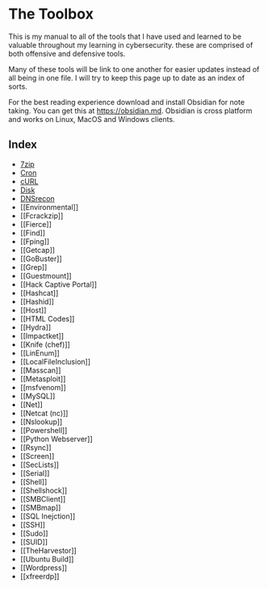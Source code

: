 # The Toolbox
This is my manual to all of the tools that I have used and learned to be valuable throughout my learning in cybersecurity. these are comprised of both offensive and defensive tools. 

Many of these tools will be link to one another for easier updates instead of all being in one file. I will try to keep this page up to date as an index of sorts. 

For the best reading experience download and install Obsidian for note taking. You can get this at https://obsidian.md. Obsidian is cross platform and works on Linux, MacOS and Windows clients. 

## Index

- [7zip](7zip.md)
- [Cron](Cron.md)
- [cURL](cURL.md)
- [Disk](Disk.md)
- [DNSrecon](DNSrecon.md)
- [[Environmental]]
- [[Fcrackzip]]
- [[Fierce]]
- [[Find]]
- [[Fping]]
- [[Getcap]]
- [[GoBuster]]
- [[Grep]]
- [[Guestmount]]
- [[Hack Captive Portal]]
- [[Hashcat]]
- [[Hashid]]
- [[Host]]
- [[HTML Codes]]
- [[Hydra]]
- [[Impactket]]
- [[Knife (chef)]]
- [[LinEnum]]
- [[LocalFileInclusion]]
- [[Masscan]]
- [[Metasploit]]
- [[msfvenom]]
- [[MySQL]]
- [[Net]]
- [[Netcat (nc)]]
- [[Nslookup]]
- [[Powershell]]
- [[Python Webserver]]
- [[Rsync]]
- [[Screen]]
- [[SecLists]]
- [[Serial]]
- [[Shell]]
- [[Shellshock]]
- [[SMBClient]]
- [[SMBmap]]
- [[SQL Inejction]]
- [[SSH]]
- [[Sudo]]
- [[SUID]]
- [[TheHarvestor]]
- [[Ubuntu Build]]
- [[Wordpress]]
- [[xfreerdp]]


